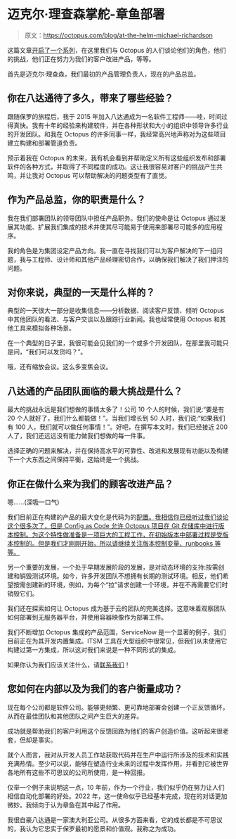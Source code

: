 # 迈克尔·理查森掌舵-章鱼部署

> 原文：<https://octopus.com/blog/at-the-helm-michael-richardson>

这篇文章[开启了一个系列](https://octopus.com/blog/tag/At%20The%20Helm)，在这里我们与 Octopus 的人们谈论他们的角色，他们的挑战，他们正在努力为我们的客户改进产品，等等。

首先是迈克尔·理查森，我们最初的产品管理负责人，现在的产品总监。

## 你在八达通待了多久，带来了哪些经验？

跟随保罗的旅程后，我于 2015 年加入八达通成为一名软件工程师——哇，时间过得真快。我有十年的经验来构建软件，并在各种形状和大小的组织中领导许多行业的开发团队。和我在 Octopus 的许多同事一样，我经常高兴地声称对为这些项目建立构建和部署管道负责。

预示着我在 Octopus 的未来，我有机会看到并帮助定义所有这些组织发布和部署软件的各种方式，并取得了不同程度的成功。这让我很容易对客户的挑战产生共鸣，并让我对 Octopus 可以帮助解决的问题类型有了直觉。

## 作为产品总监，你的职责是什么？

我在我们部署团队的领导团队中担任产品职务。我们的使命是让 Octopus 通过发展其功能、扩展我们集成的技术并使其尽可能易于使用来部署尽可能多的应用程序。

我的角色是为集团设定产品方向。我一直在寻找我们可以为客户解决的下一组问题，我与工程师、设计师和其他产品经理密切合作，以确保我们解决了我们押注的问题。

## 对你来说，典型的一天是什么样的？

典型的一天很大一部分是收集信息——分析数据、阅读客户反馈、倾听 Octopus 中其他团队的看法、与客户交谈以及跟踪行业新闻。我也经常使用 Octopus 和其他工具来模拟各种场景。

在一个典型的日子里，我很可能会见我们的一个或多个开发团队，在那里我可能只是问，“我们可以发货吗？”。

哦，还有缩放会议。这么多变焦会议。

## 八达通的产品团队面临的最大挑战是什么？

最大的挑战永远是我们想做的事情太多了！公司 10 个人的时候，我们说:“要是有 20 个人就好了，我们什么都能做！”。当我们增长到 50 人时，我们说:“如果我们有 100 人，我们就可以做任何事情！”。好吧，在撰写本文时，我们已经接近 200 人了，我们还远远没有能力做我们想做的每一件事。

选择正确的问题来解决，并在保持高水平的可靠性、改进和发展现有功能以及构建下一个大东西之间保持平衡，这始终是一个挑战。

## 你正在做什么来为我们的顾客改进产品？

嗯……(深吸一口气)

我们目前正在构建的产品的最大变化是代码为的[配置。我相信你已经听过我们谈论这个很多次了，但是 Config as Code 允许 Octopus 项目在 Git 存储库中进行版本控制。为这个特性做准备是一项巨大的工程工作，在初始版本中部署过程是受版本控制的。但是我们才刚刚开始，所以请继续关注版本控制变量、runbooks 等等。](https://octopus.com/blog/shaping-config-as-code)

另一个重要的发展，一个处于早期发展阶段的发展，是对动态环境的支持:按需创建和销毁测试环境。如今，许多开发团队不想拥有长期的测试环境。相反，他们希望按需创建新的环境，例如，为每个“拉”请求创建一个环境，并在不再需要它们时销毁它们。

我们还在探索如何让 Octopus 成为基于云的团队的完美选择。这意味着观察团队如何部署到无服务器平台，并使用容器映像作为部署工件。

我们不断增加 Octopus 集成的产品范围，ServiceNow 是一个显著的例子，我们目前正在为其开发内置集成。ITSM 工具在大型组织中很常见，但我们从未使用它构建过第一方集成，所以这对我们来说是一种不同形式的集成。

如果你认为我们应该关注什么，请[联系我们](https://octopus.com/company/contact)！

## 您如何在内部以及为我们的客户衡量成功？

现在每个公司都是软件公司。能够更频繁、更可靠地部署会创建一个正反馈循环，从而在最佳团队和其他团队之间产生巨大的差异。

成功就是帮助我们的客户利用这个反馈回路为他们的客户创造价值。这听起来很老套，但却是事实。

就个人而言，我对从开发人员工作站获取代码并在生产中运行所涉及的技术和实践充满热情。至少可以说，能够在塑造行业未来的过程中发挥作用，并看到它被世界各地所有这些不可思议的公司所使用，是一种回报。

仅举一个例子来说明这一点，10 年前，作为一个行业，我们似乎仍在努力让人们相信自动化部署的好处。2022 年，这一使命似乎已经基本完成，现在的对话更加微妙。我倾向于认为章鱼在其中起了作用。

我很自豪八达通是一家澳大利亚公司。从很多方面来看，它的成长都是不可思议的，我认为它忠实于保罗最初的愿景和价值观。我称之为成功。